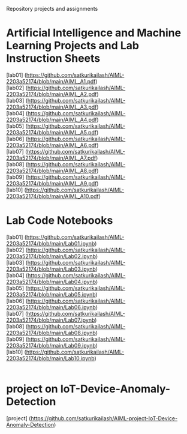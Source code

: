 Repository projects and assignments
# Artificial Intelligence and Machine Learning Projects and Lab Instruction Sheets
[lab01] (https://github.com/satkurikailash/AIML-2203a52174/blob/main/AIML_A1.pdf)<br>
[lab02] (https://github.com/satkurikailash/AIML-2203a52174/blob/main/AIML_A2.pdf)<br>
[lab03] (https://github.com/satkurikailash/AIML-2203a52174/blob/main/AIML_A3.pdf)<br>
[lab04] (https://github.com/satkurikailash/AIML-2203a52174/blob/main/AIML_A4.pdf)<br>
[lab05] (https://github.com/satkurikailash/AIML-2203a52174/blob/main/AIML_A5.pdf)<br>
[lab06] (https://github.com/satkurikailash/AIML-2203a52174/blob/main/AIML_A6.pdf)<br>
[lab07] (https://github.com/satkurikailash/AIML-2203a52174/blob/main/AIML_A7.pdf)<br>
[lab08] (https://github.com/satkurikailash/AIML-2203a52174/blob/main/AIML_A8.pdf)<br>
[lab09] (https://github.com/satkurikailash/AIML-2203a52174/blob/main/AIML_A9.pdf)<br>
[lab10] (https://github.com/satkurikailash/AIML-2203a52174/blob/main/AIML_A10.pdf)<br>
# Lab Code Notebooks
[lab01] (https://github.com/satkurikailash/AIML-2203a52174/blob/main/Lab01.ipynb)<br>
[lab02] (https://github.com/satkurikailash/AIML-2203a52174/blob/main/Lab02.ipynb)<br>
[lab03] (https://github.com/satkurikailash/AIML-2203a52174/blob/main/Lab03.ipynb)<br>
[lab04] (https://github.com/satkurikailash/AIML-2203a52174/blob/main/Lab04.ipynb)<br>
[lab05] (https://github.com/satkurikailash/AIML-2203a52174/blob/main/Lab05.ipynb)<br>
[lab06] (https://github.com/satkurikailash/AIML-2203a52174/blob/main/Lab06.ipynb)<br>
[lab07] (https://github.com/satkurikailash/AIML-2203a52174/blob/main/Lab07.ipynb)<br>
[lab08] (https://github.com/satkurikailash/AIML-2203a52174/blob/main/Lab08.ipynb)<br>
[lab09] (https://github.com/satkurikailash/AIML-2203a52174/blob/main/Lab09.ipynb)<br>
[lab10] (https://github.com/satkurikailash/AIML-2203a52174/blob/main/Lab10.ipynb)<br>
<br>
# project on IoT-Device-Anomaly-Detection
[project] (https://github.com/satkurikailash/AIML-project-IoT-Device-Anomaly-Detection)
